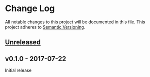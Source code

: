 # Change Log

All notable changes to this project will be documented in this file.
This project adheres to [Semantic Versioning](http://semver.org/).

## [Unreleased]

## v0.1.0 - 2017-07-22

Initial release

[Unreleased]: https://github.com/japaric/stm32f103xx/compare/v0.1.0...HEAD
